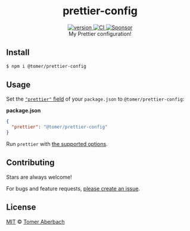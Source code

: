 <h1 align="center">
  prettier-config
</h1>

<div align="center">
  <a href="https://npmjs.org/package/@tomer/prettier-config">
    <img src="https://badgen.now.sh/npm/v/@tomer/prettier-config" alt="version" />
  </a>
  <a href="https://github.com/TomerAberbach/prettier-config/actions">
    <img src="https://github.com/TomerAberbach/prettier-config/workflows/CI/badge.svg" alt="CI" />
  </a>
  <a href="https://github.com/sponsors/TomerAberbach">
    <img src="https://img.shields.io/static/v1?label=Sponsor&message=%E2%9D%A4&logo=GitHub&color=%23fe8e86" alt="Sponsor">
  </a>
</div>

<div align="center">
  My Prettier configuration!
</div>

## Install

```sh
$ npm i @tomer/prettier-config
```

## Usage

Set the
[`"prettier"` field](https://prettier.io/docs/en/configuration.html#sharing-configurations)
of your `package.json` to `@tomer/prettier-config`:

**package.json**

```json
{
  "prettier": "@tomer/prettier-config"
}
```

Run `prettier` with
[the supported options](https://prettier.io/docs/en/cli.html).

## Contributing

Stars are always welcome!

For bugs and feature requests,
[please create an issue](https://github.com/TomerAberbach/prettier-config/issues/new).

## License

[MIT](https://github.com/TomerAberbach/prettier-config/blob/main/license) ©
[Tomer Aberbach](https://github.com/TomerAberbach)
